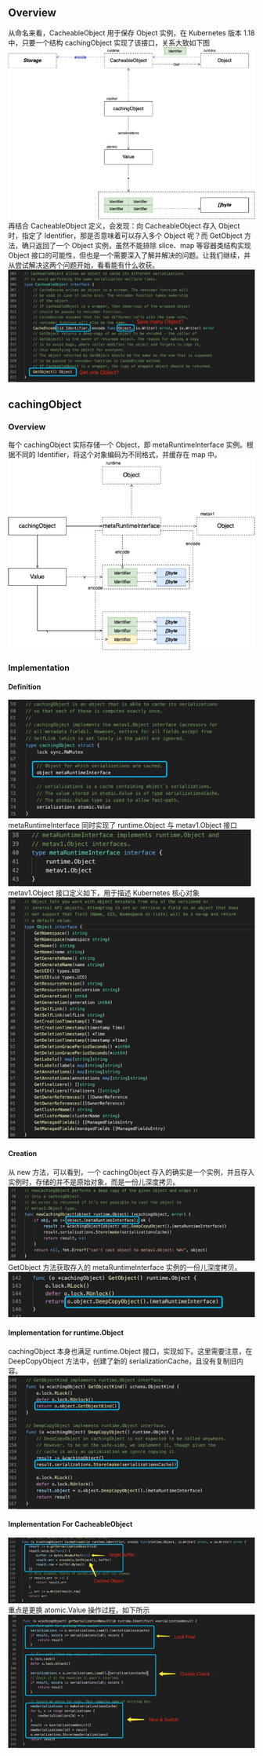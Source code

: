 <a name="XlHGA"></a>
## Overview
从命名来看，CacheableObject 用于保存 Object 实例，在 Kubernetes 版本 1.18 中，只要一个结构 cachingObject 实现了该接口，关系大致如下图<br />![cacheable-object-overview.svg](1.jpeg)<br />再结合 CacheableObject 定义，会发现：向 CacheableObject 存入 Object 时，指定了 Identifier，那是否意味着可以存入多个 Object 呢？而 GetObject 方法，确只返回了一个 Object 实例，虽然不能排除 slice、map 等容器类结构实现 Object 接口的可能性，但也是一个需要深入了解并解决的问题。让我们继续，并从尝试解决这两个问题开始，看看能有什么收获。<br />![image.png](2.jpeg)<br />

<a name="nVaty"></a>
## cachingObject
<a name="F3qWM"></a>
### Overview
每个 cachingObject 实际存储一个 Object，即 metaRuntimeInterface 实例。根据不同的 Identifier，将这个对象编码为不同格式，并缓存在 map 中。<br />![cacheable-object-caching-object.svg](3.jpeg)
<a name="MxJzj"></a>
### Implementation
<a name="vDiKR"></a>
#### Definition
![image.png](4.jpeg)<br />metaRuntimeInterface 同时实现了 runtime.Object 与 metav1.Object 接口<br />![image.png](5.jpeg)<br />metav1.Object 接口定义如下，用于描述 Kubernetes 核心对象<br />![image.png](6.jpeg)<br />

<a name="HOLT4"></a>
#### Creation
从 new 方法，可以看到，一个 cachingObject 存入的确实是一个实例，并且存入实例时，存储的并不是原始对象，而是一份儿深度拷贝。<br />![image.png](7.jpeg)<br />GetObject 方法获取存入的 metaRuntimeInterface 实例的一份儿深度拷贝。<br />![image.png](8.jpeg)
<a name="xGYRQ"></a>
#### Implementation for runtime.Object
cachingObject 本身也满足 runtime.Object 接口，实现如下。这里需要注意，在 DeepCopyObject 方法中，创建了新的 serializationCache，且没有复制旧内容。<br />![image.png](9.jpeg)<br />

<a name="06sl9"></a>
#### Implementation For CacheableObject
![image.png](10.jpeg)<br />重点是更换 atomic.Value 操作过程，如下所示<br />![image.png](11.jpeg)<br />

